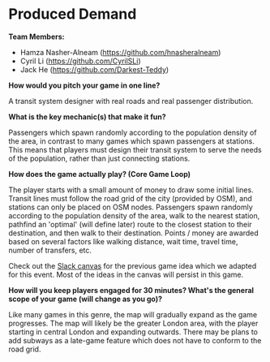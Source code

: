 # Produced Demand

**Team Members:** 
- Hamza Nasher-Alneam (https://github.com/hnasheralneam)
- Cyril Li (https://github.com/CyrilSLi)
- Jack He (https://github.com/Darkest-Teddy)

**How would you pitch your game in one line?**

A transit system designer with real roads and real passenger distribution.

**What is the key mechanic(s) that make it fun?**

Passengers which spawn randomly according to the population density of the area, in contrast to many games which spawn passengers at stations. This means that players must design their transit system to serve the needs of the population, rather than just connecting stations.

**How does the game actually play? (Core Game Loop)**

The player starts with a small amount of money to draw some initial lines. Transit lines must follow the road grid of the city (provided by OSM), and stations can only be placed on OSM nodes. Passengers spawn randomly according to the population density of the area, walk to the nearest station, pathfind an 'optimal' (will define later) route to the closest station to their destination, and then walk to their destination. Points / money are awarded based on several factors like walking distance, wait time, travel time, number of transfers, etc.

Check out the [Slack canvas](https://hackclub.slack.com/canvas/C07TSCMB4LC) for the previous game idea which we adapted for this event. Most of the ideas in the canvas will persist in this game.

**How will you keep players engaged for 30 minutes? What's the general scope of your game (will change as you go)?**

Like many games in this genre, the map will gradually expand as the game progresses. The map will likely be the greater London area, with the player starting in central London and expanding outwards. There may be plans to add subways as a late-game feature which does not have to conform to the road grid.
